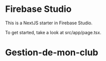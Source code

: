 # Firebase Studio

This is a NextJS starter in Firebase Studio.

To get started, take a look at src/app/page.tsx.
# Gestion-de-mon-club
